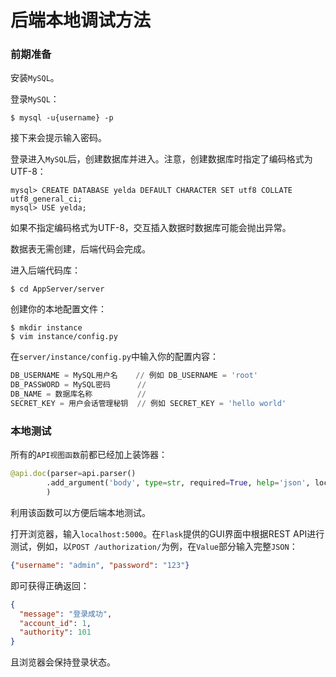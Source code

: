 # 后端本地调试方法

### 前期准备

安装`MySQL`。

登录`MySQL`：

``` shell
$ mysql -u{username} -p
```

接下来会提示输入密码。

登录进入`MySQL`后，创建数据库并进入。注意，创建数据库时指定了编码格式为UTF-8：

```mysql
mysql> CREATE DATABASE yelda DEFAULT CHARACTER SET utf8 COLLATE utf8_general_ci;
mysql> USE yelda;
```

如果不指定编码格式为UTF-8，交互插入数据时数据库可能会抛出异常。

数据表无需创建，后端代码会完成。

进入后端代码库：

```shell
$ cd AppServer/server
```

创建你的本地配置文件：

```shell
$ mkdir instance
$ vim instance/config.py
```

在`server/instance/config.py`中输入你的配置内容：

```python
DB_USERNAME = MySQL用户名    // 例如 DB_USERNAME = 'root'
DB_PASSWORD = MySQL密码      // 
DB_NAME = 数据库名称          // 
SECRET_KEY = 用户会话管理秘钥  // 例如 SECRET_KEY = 'hello world'
```
### 本地测试

所有的`API视图函数`前都已经加上装饰器：

```python
@api.doc(parser=api.parser()
		.add_argument('body', type=str, required=True, help='json', location='json')
        )
```

利用该函数可以方便后端本地测试。

打开浏览器，输入`localhost:5000`。在`Flask`提供的GUI界面中根据REST API进行测试，例如，以`POST /authorization/`为例，在`Value`部分输入完整`JSON`：

```json
{"username": "admin", "password": "123"}
```

即可获得正确返回：

```json
{
  "message": "登录成功",
  "account_id": 1,
  "authority": 101
}
```

且浏览器会保持登录状态。

